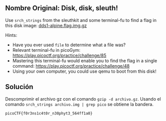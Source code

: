 ## Nombre Original: Disk, disk, sleuth!
Use `srch_strings` from the sleuthkit and some terminal-fu to find a flag in this disk image: [dds1-alpine.flag.img.gz](https://mercury.picoctf.net/static/920731987787c93839776ce457d5ecd6/dds1-alpine.flag.img.gz)

Hints:
- Have you ever used `file` to determine what a file was?
- Relevant terminal-fu in picoGym: https://play.picoctf.org/practice/challenge/85
- Mastering this terminal-fu would enable you to find the flag in a single command: https://play.picoctf.org/practice/challenge/48
- Using your own computer, you could use qemu to boot from this disk!

## Solución
Descomprimir el archivo gz con el comando `gzip -d archivo.gz`. Usando el comando `srch_strings archivo.img | grep pico` se obtiene la bandera.

 `picoCTF{f0r3ns1c4t0r_n30phyt3_564ff1a0}`